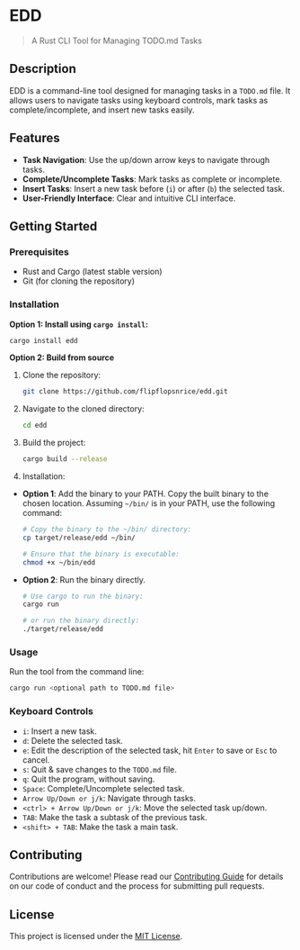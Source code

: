 # EDD

> A Rust CLI Tool for Managing TODO.md Tasks

## Description
EDD is a command-line tool designed for managing tasks in a `TODO.md` file. It allows users to navigate tasks using keyboard controls, mark tasks as complete/incomplete, and insert new tasks easily.

## Features
- **Task Navigation**: Use the up/down arrow keys to navigate through tasks.
- **Complete/Uncomplete Tasks**: Mark tasks as complete or incomplete.
- **Insert Tasks**: Insert a new task before (`i`) or after (`b`) the selected task.
- **User-Friendly Interface**: Clear and intuitive CLI interface.

## Getting Started

### Prerequisites
- Rust and Cargo (latest stable version)
- Git (for cloning the repository)

### Installation
**Option 1: Install using `cargo install`:**

   ```bash
   cargo install edd
   ```

**Option 2: Build from source**

1. Clone the repository:
   ```bash
   git clone https://github.com/flipflopsnrice/edd.git
   ```
2. Navigate to the cloned directory:
   ```bash
   cd edd
   ```
3. Build the project:
   ```bash
   cargo build --release
   ```
4. Installation:
- **Option 1**: Add the binary to your PATH.
   Copy the built binary to the chosen location. Assuming `~/bin/` is in your PATH, use the following command:
   
   ```bash
   # Copy the binary to the ~/bin/ directory:
   cp target/release/edd ~/bin/
   
   # Ensure that the binary is executable:
   chmod +x ~/bin/edd
   ```
- **Option 2**: Run the binary directly.
  ```bash
  # Use cargo to run the binary:
  cargo run

  # or run the binary directly:
  ./target/release/edd
  ```
### Usage
Run the tool from the command line:
```bash
cargo run <optional path to TODO.md file>
```

### Keyboard Controls
- `i`: Insert a new task.
- `d`: Delete the selected task.
- `e`: Edit the description of the selected task, hit `Enter` to save or `Esc` to cancel.
- `s`: Quit & save changes to the `TODO.md` file.
- `q`: Quit the program, without saving.
- `Space`: Complete/Uncomplete selected task.
- `Arrow Up/Down or j/k`: Navigate through tasks.
- `<ctrl> + Arrow Up/Down or j/k`: Move the selected task up/down.
- `TAB`: Make the task a subtask of the previous task.
- `<shift> + TAB`: Make the task a main task.

## Contributing
Contributions are welcome! Please read our [Contributing Guide](CONTRIBUTING.md) for details on our code of conduct and the process for submitting pull requests.

## License
This project is licensed under the [MIT License](LICENSE).

